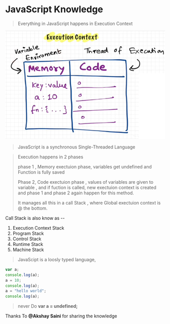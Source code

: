 # JavaScript Knowledge
> Everything in JavaScript happens in Execution Context

![Execution Context](./js_images/executionContext.png)

> JavaScript is a synchronous Single-Threaded Language

> Execution happens in 2 phases 
> 
> phase 1 , Memory exectuion phase, variables get undefined and Function is fully saved
> 
> Phase 2, Code exectuion phase , values of variables are given to variable , and if fuction is called, new exectuion context is created and phase 1 and phase 2 again happen for this method.
>
> It manages all this in a call Stack , where Global exectuion context is @ the bottom.

Call Stack is also know as --
1. Execution Context Stack
2. Program Stack
3. Control Stack
4. Runtime Stack 
5. Machine Stack

> JavaScipt is a loosly typed language,
```JavaScript
var a;
console.log(a);
a = 10;
console.log(a);
a = "hello world";
console.log(a);
```
> never Do **var a = undefined;**



Thanks To **@Akshay Saini** for sharing the knowledge
